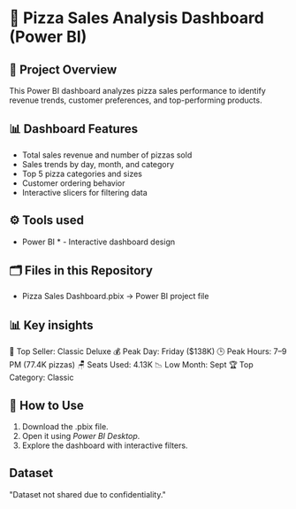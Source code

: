 
# 🍕 Pizza Sales Analysis Dashboard (Power BI)

## 📌 Project Overview
This Power BI dashboard analyzes pizza sales performance to identify revenue trends, customer preferences, and top-performing products.

## 📊 Dashboard Features
- Total sales revenue and number of pizzas sold
- Sales trends by day, month, and category
- Top 5 pizza categories and sizes
- Customer ordering behavior
- Interactive slicers for filtering data
  
## ⚙️ Tools used
* Power BI * - Interactive dashboard design
  
## 🗂 Files in this Repository
- Pizza Sales Dashboard.pbix → Power BI project file

## 📊 Key insights
🍕 Top Seller: Classic Deluxe 
💰 Peak Day: Friday ($138K)
🕒 Peak Hours: 7–9 PM (77.4K pizzas)
🪑 Seats Used: 4.13K
📉 Low Month: Sept 
🏆 Top Category: Classic

## 🚀 How to Use
1. Download the .pbix file.
2. Open it using *Power BI Desktop*.
3. Explore the dashboard with interactive filters.

## Dataset
 "Dataset not shared due to confidentiality."
